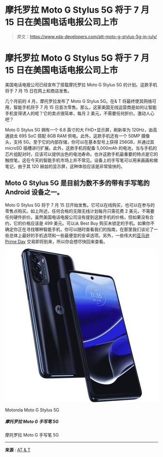 # 摩托罗拉 Moto G Stylus 5G 将于 7 月 15 日在美国电话电报公司上市

> 原文：<https://www.xda-developers.com/att-moto-g-stylus-5g-in-july/>

# 摩托罗拉 Moto G Stylus 5G 将于 7 月 15 日在美国电话电报公司上市

美国电话电报公司已经宣布了搭载摩托罗拉 Moto G Stylus 5G 的计划。这款手机将于 7 月 15 日在网上和商店发售。

几个月前的 4 月，摩托罗拉发布了 Moto G Stylus 5G。在& T 将最终使其网络可用，智能手机将于 7 月 15 日首次零售。那么，这家美国无线运营商是如何让智能手机变得诱人的呢？它的卖点很简单，每月 2 美元，不需要任何折价。激动人心吧？

Moto G Stylus 5G 拥有一个 6.8 英寸的大 FHD+显示屏，刷新率为 120Hz，由高通骁龙 695 SoC 搭配 8GB RAM 供电。此外，这款手机还有一个 50MP 摄像头，支持 5G。至于它的内部存储，你可以在基本型号上获得 256GB，并通过其 microSD 插槽进行扩展。此外，这款手机将配备 5,000mAh 的电池，当与手机的芯片组配对时，应该可以提供出色的电池寿命。也许这款手机最重要的特点是它的触控笔，这在今天的智能手机市场上并不常见。设备上的手写笔可以用来画画和做笔记，由于其 120 赫兹的显示屏，这种体验应该是非常愉快的。

## Moto G Stylus 5G 是目前为数不多的带有手写笔的 Android 设备之一。

Moto G Stylus 5G 将于 7 月 15 日开始发售。它可以在线购买，也可以在参与的零售点购买。如上所述，任何合格的无限无线计划每月只需花费 2 美元，不需要任何硬件折价。虽然美国电话电报公司没有提到这款手机的价格，但如果没有合约，它的价格应该是 499 美元。可以从 Best Buy 购买未锁定的手机。如果你不确定你正在寻找哪种智能手机，你可以随时查看我们的指南，在那里我们谈论了一些总体上最好的手机选项和一些最便宜的安卓选项。另外，一些伟大的[亚马逊 Prime Day](https://www.xda-developers.com/amazon-prime-day/) 交易即将到来，所以你会想尽快回来查看。

 <picture>![The Motorola Moto G Stylus 5G](img/c2b07b7fe016368af3581f934a490862.png)</picture> 

Motorola Moto G Stylus 5G

##### 摩托罗拉 Moto G 手写笔 5G

摩托罗拉 Moto G 手写笔 5G

* * *

**来源** : [AT & T](https://about.att.com/story/2022/motorola-moto-g-stylus-5g.html)